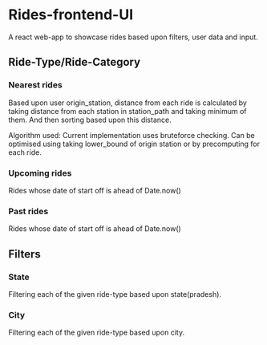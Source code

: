 # Rides-frontend-UI

A react web-app to showcase rides based upon filters, user data and input. 

## Ride-Type/Ride-Category

### Nearest rides
Based upon user origin_station, distance from each ride is calculated by taking distance from each station in station_path and taking minimum of them. And then sorting based upon this distance.

Algorithm used: Current implementation uses bruteforce checking. Can be optimised using taking lower_bound of origin station or by precomputing for each ride.

### Upcoming rides
Rides whose date of start off is ahead of Date.now()

### Past rides

Rides whose date of start off is ahead of Date.now()

## Filters

### State
Filtering each of the given ride-type based upon state(pradesh).

### City
Filtering each of the given ride-type based upon city.
